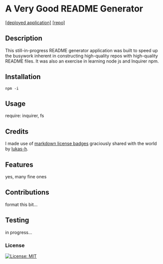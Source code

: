 
# A Very Good README Generator
[[deployed application]](https://github.com/polysnacktyl.github.io/polysnacktyl)  [[repo]](https://github.com/polysnacktyl/readme-generator/)
 

## Description
This still-in-progress README generator application was built to speed up the busywork inherent in constructing high-quality repos with high-quality README files. It was also an exercise in learning node js and Inquirer npm. 

## Installation 
```npm -i```

## Usage
require: inquirer, fs

## Credits 
I made use of [markdown license badges](https://gist.github.com/lukas-h/2a5d00690736b4c3a7ba#isc) graciously shared with the world by [lukas-h](https://gist.github.com/lukas-h). 

## Features
yes, many fine ones

## Contributions
format this bit...


## Testing
in progress...

### License
[![License: MIT](https://img.shields.io/badge/License-MIT-yellow.svg)](https://opensource.org/licenses/MIT)




